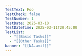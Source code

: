 ```yaml
---
TestText: Foo
TestCheck: false
TestNumber: 1
TestDate: 2025-03-10
TestDateTime: 2025-03-11T20:45:00
TestList:
  - "[[Basic Tasks]]"
  - "[[Other Tasks]]"
banner: "[[NA.avif]]"
---
```

  